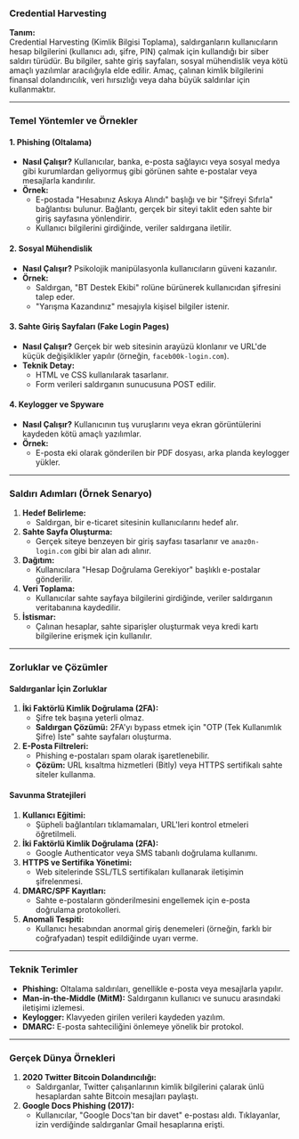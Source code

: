 ### **Credential Harvesting**  
**Tanım:**  
Credential Harvesting (Kimlik Bilgisi Toplama), saldırganların kullanıcıların hesap bilgilerini (kullanıcı adı, şifre, PIN) çalmak için kullandığı bir siber saldırı türüdür. Bu bilgiler, sahte giriş sayfaları, sosyal mühendislik veya kötü amaçlı yazılımlar aracılığıyla elde edilir. Amaç, çalınan kimlik bilgilerini finansal dolandırıcılık, veri hırsızlığı veya daha büyük saldırılar için kullanmaktır.

---

### **Temel Yöntemler ve Örnekler**  
#### 1. **Phishing (Oltalama)**  
- **Nasıl Çalışır?** Kullanıcılar, banka, e-posta sağlayıcı veya sosyal medya gibi kurumlardan geliyormuş gibi görünen sahte e-postalar veya mesajlarla kandırılır.  
- **Örnek:**  
  - E-postada "Hesabınız Askıya Alındı" başlığı ve bir "Şifreyi Sıfırla" bağlantısı bulunur. Bağlantı, gerçek bir siteyi taklit eden sahte bir giriş sayfasına yönlendirir.  
  - Kullanıcı bilgilerini girdiğinde, veriler saldırgana iletilir.  

#### 2. **Sosyal Mühendislik**  
- **Nasıl Çalışır?** Psikolojik manipülasyonla kullanıcıların güveni kazanılır.  
- **Örnek:**  
  - Saldırgan, "BT Destek Ekibi" rolüne bürünerek kullanıcıdan şifresini talep eder.  
  - "Yarışma Kazandınız" mesajıyla kişisel bilgiler istenir.  

#### 3. **Sahte Giriş Sayfaları (Fake Login Pages)**  
- **Nasıl Çalışır?** Gerçek bir web sitesinin arayüzü klonlanır ve URL'de küçük değişiklikler yapılır (örneğin, `faceb00k-login.com`).  
- **Teknik Detay:**  
  - HTML ve CSS kullanılarak tasarlanır.  
  - Form verileri saldırganın sunucusuna POST edilir.  

#### 4. **Keylogger ve Spyware**  
- **Nasıl Çalışır?** Kullanıcının tuş vuruşlarını veya ekran görüntülerini kaydeden kötü amaçlı yazılımlar.  
- **Örnek:**  
  - E-posta eki olarak gönderilen bir PDF dosyası, arka planda keylogger yükler.  

---

### **Saldırı Adımları (Örnek Senaryo)**  
1. **Hedef Belirleme:**  
   - Saldırgan, bir e-ticaret sitesinin kullanıcılarını hedef alır.  
2. **Sahte Sayfa Oluşturma:**  
   - Gerçek siteye benzeyen bir giriş sayfası tasarlanır ve `amaz0n-login.com` gibi bir alan adı alınır.  
3. **Dağıtım:**  
   - Kullanıcılara "Hesap Doğrulama Gerekiyor" başlıklı e-postalar gönderilir.  
4. **Veri Toplama:**  
   - Kullanıcılar sahte sayfaya bilgilerini girdiğinde, veriler saldırganın veritabanına kaydedilir.  
5. **İstismar:**  
   - Çalınan hesaplar, sahte siparişler oluşturmak veya kredi kartı bilgilerine erişmek için kullanılır.  

---

### **Zorluklar ve Çözümler**  
#### **Saldırganlar İçin Zorluklar**  
1. **İki Faktörlü Kimlik Doğrulama (2FA):**  
   - Şifre tek başına yeterli olmaz.  
   - **Saldırgan Çözümü:** 2FA'yı bypass etmek için "OTP (Tek Kullanımlık Şifre) İste" sahte sayfaları oluşturma.  
2. **E-Posta Filtreleri:**  
   - Phishing e-postaları spam olarak işaretlenebilir.  
   - **Çözüm:** URL kısaltma hizmetleri (Bitly) veya HTTPS sertifikalı sahte siteler kullanma.  

#### **Savunma Stratejileri**  
1. **Kullanıcı Eğitimi:**  
   - Şüpheli bağlantıları tıklamamaları, URL'leri kontrol etmeleri öğretilmeli.  
2. **İki Faktörlü Kimlik Doğrulama (2FA):**  
   - Google Authenticator veya SMS tabanlı doğrulama kullanımı.  
3. **HTTPS ve Sertifika Yönetimi:**  
   - Web sitelerinde SSL/TLS sertifikaları kullanarak iletişimin şifrelenmesi.  
4. **DMARC/SPF Kayıtları:**  
   - Sahte e-postaların gönderilmesini engellemek için e-posta doğrulama protokolleri.  
5. **Anomali Tespiti:**  
   - Kullanıcı hesabından anormal giriş denemeleri (örneğin, farklı bir coğrafyadan) tespit edildiğinde uyarı verme.  

---

### **Teknik Terimler**  
- **Phishing:** Oltalama saldırıları, genellikle e-posta veya mesajlarla yapılır.  
- **Man-in-the-Middle (MitM):** Saldırganın kullanıcı ve sunucu arasındaki iletişimi izlemesi.  
- **Keylogger:** Klavyeden girilen verileri kaydeden yazılım.  
- **DMARC:** E-posta sahteciliğini önlemeye yönelik bir protokol.  

---

### **Gerçek Dünya Örnekleri**  
1. **2020 Twitter Bitcoin Dolandırıcılığı:**  
   - Saldırganlar, Twitter çalışanlarının kimlik bilgilerini çalarak ünlü hesaplardan sahte Bitcoin mesajları paylaştı.  
2. **Google Docs Phishing (2017):**  
   - Kullanıcılar, "Google Docs'tan bir davet" e-postası aldı. Tıklayanlar, izin verdiğinde saldırganlar Gmail hesaplarına erişti.  
